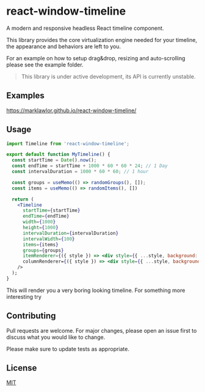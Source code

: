 # react-window-timeline

A modern and responsive headless React timeline component.

This library provides the core virtualization engine needed for your timeline, the appearance and behaviors are left to you.

For an example on how to setup drag&drop, resizing and auto-scrolling please see the example folder.

> This library is under active development, its API is currently unstable.

## Examples

https://marklawlor.github.io/react-window-timeline/

## Usage

```jsx
import Timeline from 'react-window-timeline';

export default function MyTimeline() {
  const startTime = Date().now();
  const endTime = startTime + 1000 * 60 * 60 * 24; // 1 Day
  const intervalDuration = 1000 * 60 * 60; // 1 hour

  const groups = useMemo(() => randomGroups(), []);
  const items = useMemo(() => randomItems(), [])

  return (
    <Timeline
      startTime={startTime}
      endTime={endTime}
      width={1000}
      height={1000}
      intervalDuration={intervalDuration}
      intervalWidth={100}
      items={items}
      groups={groups}
      itemRenderer={({ style }) => <div style={{ ...style, background: 'red' }} >}
      columnRenderer={({ style }) => <div style={{ ...style, background: 'rgba(0, 0, 0, 0.5)' }} >}
    />
  );
}
```

This will render you a very boring looking timeline. For something more interesting try

## Contributing

Pull requests are welcome. For major changes, please open an issue first to discuss what you would like to change.

Please make sure to update tests as appropriate.

## License

[MIT](https://choosealicense.com/licenses/mit/)
